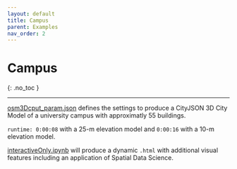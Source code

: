 ```yaml
---
layout: default
title: Campus
parent: Examples
nav_order: 2
---
```


# Campus
{: .no_toc }

---

[osm3Dcput_param.json](https://github.com/AdrianKriger/geo3D/blob/main/village/osm3DCPUT_param.json) defines the settings to produce a CityJSON 3D City Model of a university campus with approximatly 55 buildings. 

`runtime: 0:00:08` with a 25-m elevation model and `0:00:16` with a 10-m elevation model.

[interactiveOnly.ipynb](https://github.com/AdrianKriger/geo3D/blob/main/village/interactiveOnly.ipynb) will produce a dynamic `.html` with additional visual features including an application of Spatial Data Science.
